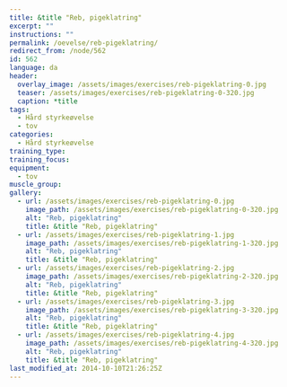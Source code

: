 ```yaml
---
title: &title "Reb, pigeklatring"
excerpt: ""
instructions: ""
permalink: /oevelse/reb-pigeklatring/
redirect_from: /node/562
id: 562
language: da
header:
  overlay_image: /assets/images/exercises/reb-pigeklatring-0.jpg
  teaser: /assets/images/exercises/reb-pigeklatring-0-320.jpg
  caption: *title
tags:
  - Hård styrkeøvelse
  - tov
categories:
  - Hård styrkeøvelse
training_type: 
training_focus: 
equipment:
  - tov
muscle_group:
gallery:
  - url: /assets/images/exercises/reb-pigeklatring-0.jpg
    image_path: /assets/images/exercises/reb-pigeklatring-0-320.jpg
    alt: "Reb, pigeklatring"
    title: &title "Reb, pigeklatring"
  - url: /assets/images/exercises/reb-pigeklatring-1.jpg
    image_path: /assets/images/exercises/reb-pigeklatring-1-320.jpg
    alt: "Reb, pigeklatring"
    title: &title "Reb, pigeklatring"
  - url: /assets/images/exercises/reb-pigeklatring-2.jpg
    image_path: /assets/images/exercises/reb-pigeklatring-2-320.jpg
    alt: "Reb, pigeklatring"
    title: &title "Reb, pigeklatring"
  - url: /assets/images/exercises/reb-pigeklatring-3.jpg
    image_path: /assets/images/exercises/reb-pigeklatring-3-320.jpg
    alt: "Reb, pigeklatring"
    title: &title "Reb, pigeklatring"
  - url: /assets/images/exercises/reb-pigeklatring-4.jpg
    image_path: /assets/images/exercises/reb-pigeklatring-4-320.jpg
    alt: "Reb, pigeklatring"
    title: &title "Reb, pigeklatring"
last_modified_at: 2014-10-10T21:26:25Z
---
```



